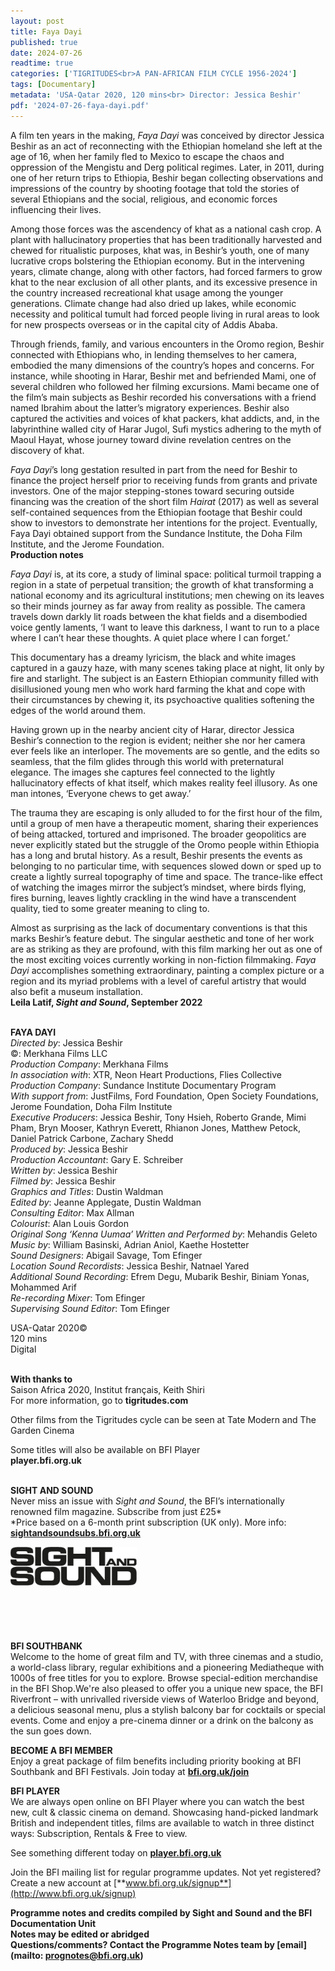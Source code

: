 ```yaml
---
layout: post
title: Faya Dayi
published: true
date: 2024-07-26
readtime: true
categories: ['TIGRITUDES<br>A PAN-AFRICAN FILM CYCLE 1956-2024']
tags: [Documentary]
metadata: 'USA-Qatar 2020, 120 mins<br> Director: Jessica Beshir'
pdf: '2024-07-26-faya-dayi.pdf'
---
```


A film ten years in the making, _Faya Dayi_ was conceived by director Jessica Beshir as an act of reconnecting with the Ethiopian homeland she left at the age of 16, when her family fled to Mexico to escape the chaos and oppression of the Mengistu and Derg political regimes. Later, in 2011, during one of her return trips to Ethiopia, Beshir began collecting observations and impressions of the country by shooting footage that told the stories of several Ethiopians and the social, religious, and economic forces influencing their lives.

Among those forces was the ascendency of khat as a national cash crop.  A plant with hallucinatory properties that has been traditionally harvested and chewed for ritualistic purposes, khat was, in Beshir’s youth, one of many lucrative crops bolstering the Ethiopian economy. But in the intervening years, climate change, along with other factors, had forced farmers to grow khat to the near exclusion of all other plants, and its excessive presence in the country increased recreational khat usage among the younger generations. Climate change had also dried up lakes, while economic necessity and political tumult had forced people living in rural areas to look for new prospects overseas or in the capital city of Addis Ababa.

Through friends, family, and various encounters in the Oromo region, Beshir connected with Ethiopians who, in lending themselves to her camera, embodied the many dimensions of the country’s hopes and concerns. For instance, while shooting in Harar, Beshir met and befriended Mami, one of several children who followed her filming excursions. Mami became one of the film’s main subjects as Beshir recorded his conversations with a friend named Ibrahim about the latter’s migratory experiences. Beshir also captured the activities and voices of khat packers, khat addicts, and, in the labyrinthine walled city of Harar Jugol, Sufi mystics adhering to the myth of Maoul Hayat, whose journey toward divine revelation centres on the discovery of khat.

_Faya Dayi_’s long gestation resulted in part from the need for Beshir to finance the project herself prior to receiving funds from grants and private investors. One of the major stepping-stones toward securing outside financing was the creation of the short film _Hairat_ (2017) as well as several self-contained sequences from the Ethiopian footage that Beshir could show to investors to demonstrate her intentions for the project. Eventually, Faya Dayi obtained support from the Sundance Institute, the Doha Film Institute, and the Jerome Foundation.  
**Production notes**

_Faya Dayi_ is, at its core, a study of liminal space: political turmoil trapping a region in a state of perpetual transition; the growth of khat transforming a national economy and its agricultural institutions; men chewing on its leaves so their minds journey as far away from reality as possible. The camera travels down darkly lit roads between the khat fields and a disembodied voice gently laments, ‘I want to leave this darkness, I want to run to a place where I can’t hear these thoughts. A quiet place where I can forget.’

This documentary has a dreamy lyricism, the black and white images captured in a gauzy haze, with many scenes taking place at night, lit only by fire and starlight. The subject is an Eastern Ethiopian community filled with disillusioned young men who work hard farming the khat and cope with their circumstances by chewing it, its psychoactive qualities softening the edges of the world around them.

Having grown up in the nearby ancient city of Harar, director Jessica Beshir’s connection to the region is evident; neither she nor her camera ever feels like an interloper. The movements are so gentle, and the edits so seamless, that the film glides through this world with preternatural elegance. The images she captures feel connected to the lightly hallucinatory effects of khat itself, which makes reality feel illusory. As one man intones, ‘Everyone chews to get away.’

The trauma they are escaping is only alluded to for the first hour of the film, until a group of men have a therapeutic moment, sharing their experiences of being attacked, tortured and imprisoned. The broader geopolitics are never explicitly stated but the struggle of the Oromo people within Ethiopia has a long and brutal history. As a result, Beshir presents the events as belonging to no particular time, with sequences slowed down or sped up to create a lightly surreal topography of time and space. The trance-like effect of watching the images mirror the subject’s mindset, where birds flying, fires burning, leaves lightly crackling in the wind have a transcendent quality, tied to some greater meaning to cling to.

Almost as surprising as the lack of documentary conventions is that this marks Beshir’s feature debut. The singular aesthetic and tone of her work are as striking as they are profound, with this film marking her out as one of the most exciting voices currently working in non-fiction filmmaking. _Faya Dayi_ accomplishes something extraordinary, painting a complex picture or a region and its myriad problems with a level of careful artistry that would also befit a museum installation.  
**Leila Latif, _Sight and Sound_, September 2022**
<br><br>

**FAYA DAYI**  
_Directed by_: Jessica Beshir  
©: Merkhana Films LLC  
_Production Company_: Merkhana Films  
_In association with_: XTR, Neon Heart Productions, Flies Collective  
_Production Company_:  Sundance Institute Documentary Program  
_With support from_: JustFilms, Ford Foundation, Open Society Foundations, Jerome Foundation, Doha Film Institute  
_Executive Producers_: Jessica Beshir, Tony Hsieh, Roberto Grande, Mimi Pham, Bryn Mooser,  Kathryn Everett, Rhianon Jones, Matthew Petock, Daniel Patrick Carbone, Zachary Shedd  
_Produced by_: Jessica Beshir  
_Production Accountant_: Gary E. Schreiber  
_Written by_: Jessica Beshir  
_Filmed by_: Jessica Beshir  
_Graphics and Titles_: Dustin Waldman  
_Edited by_: Jeanne Applegate, Dustin Waldman  
_Consulting Editor_: Max Allman  
_Colourist_: Alan Louis Gordon  
_Original Song ‘Kenna Uumaa’ Written and Performed by_: Mehandis Geleto  
_Music by_: William Basinski, Adrian Aniol,  Kaethe Hostetter  
_Sound Designers_: Abigail Savage, Tom Efinger  
_Location Sound Recordists_: Jessica Beshir,  Natnael Yared  
_Additional Sound Recording_: Efrem Degu,  Mubarik Beshir, Biniam Yonas, Mohammed Arif  
_Re-recording Mixer_: Tom Efinger  
_Supervising Sound Editor_: Tom Efinger

USA-Qatar 2020©  
120 mins  
Digital
<br><br>

**With thanks to**   
Saison Africa 2020, Institut français, Keith Shiri  
For more information, go to **tigritudes.com**

Other films from the Tigritudes cycle can be seen at Tate Modern and The Garden Cinema

Some titles will also be available on BFI Player<br>
**player.bfi.org.uk**
<br><br>


**SIGHT AND SOUND**<br>
Never miss an issue with _Sight and Sound_, the BFI’s internationally renowned film magazine. Subscribe from just £25*<br>
*Price based on a 6-month print subscription (UK only). More info: [**sightandsoundsubs.bfi.org.uk**](https://sightandsoundsubs.bfi.org.uk/subscribe)

<img style="float: left;" src="/img/sight-and-sound.jpg" width="40%" height="40%"><br><br><br><br><br><br><br><br>

**BFI SOUTHBANK**  
Welcome to the home of great film and TV, with three cinemas and a studio, a world-class library, regular exhibitions and a pioneering Mediatheque with 1000s of free titles for you to explore. Browse special-edition merchandise in the BFI Shop.We&#39;re also pleased to offer you a unique new space, the BFI Riverfront – with unrivalled riverside views of Waterloo Bridge and beyond, a delicious seasonal menu, plus a stylish balcony bar for cocktails or special events. Come and enjoy a pre-cinema dinner or a drink on the balcony as the sun goes down.  

**BECOME A BFI MEMBER**  
Enjoy a great package of film benefits including priority booking at BFI Southbank and BFI Festivals. Join today at [**bfi.org.uk/join**](http://www.bfi.org.uk/join)  

**BFI PLAYER**  
 We are always open online on BFI Player where you can watch the best new, cult &amp; classic cinema on demand. Showcasing hand-picked landmark British and independent titles, films are available to watch in three distinct ways: Subscription, Rentals &amp; Free to view.  

See something different today on [**player.bfi.org.uk**](https://player.bfi.org.uk)  

Join the BFI mailing list for regular programme updates. Not yet registered? Create a new account at [**www.bfi.org.uk/signup**](http://www.bfi.org.uk/signup)

**Programme notes and credits compiled by Sight and Sound and the BFI Documentation Unit  
Notes may be edited or abridged  
Questions/comments? Contact the Programme Notes team by [email](mailto: prognotes@bfi.org.uk)**

<!--stackedit_data:
eyJoaXN0b3J5IjpbLTEzODgwNzE1ODRdfQ==
-->